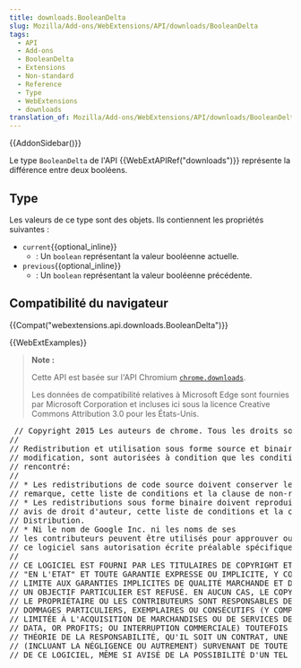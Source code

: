 ```yaml
---
title: downloads.BooleanDelta
slug: Mozilla/Add-ons/WebExtensions/API/downloads/BooleanDelta
tags:
  - API
  - Add-ons
  - BooleanDelta
  - Extensions
  - Non-standard
  - Reference
  - Type
  - WebExtensions
  - downloads
translation_of: Mozilla/Add-ons/WebExtensions/API/downloads/BooleanDelta
---
```

{{AddonSidebar()}}

Le type `BooleanDelta` de l'API {{WebExtAPIRef("downloads")}} représente la différence entre deux booléens.

## Type

Les valeurs de ce type sont des objets. Ils contiennent les propriétés suivantes :

- `current`{{optional_inline}}
  - : Un `boolean` représentant la valeur booléenne actuelle.
- `previous`{{optional_inline}}
  - : Un `boolean` représentant la valeur booléenne précédente.

## Compatibilité du navigateur

{{Compat("webextensions.api.downloads.BooleanDelta")}}

{{WebExtExamples}}

> **Note :**
>
> Cette API est basée sur l'API Chromium [`chrome.downloads`](https://developer.chrome.com/extensions/downloads).
>
> Les données de compatibilité relatives à Microsoft Edge sont fournies par Microsoft Corporation et incluses ici sous la licence Creative Commons Attribution 3.0 pour les États-Unis.

<div class="hidden"><pre> // Copyright 2015 Les auteurs de chrome. Tous les droits sont réservés.
//
// Redistribution et utilisation sous forme source et binaire, avec ou sans
// modification, sont autorisées à condition que les conditions suivantes soient
// rencontré:
//
// * Les redistributions de code source doivent conserver le copyright ci-dessus
// remarque, cette liste de conditions et la clause de non-responsabilité suivante.
// * Les redistributions sous forme binaire doivent reproduire ce qui précède
// avis de droit d'auteur, cette liste de conditions et la clause de non-responsabilité suivante // dans la documentation et / ou les autres éléments fournis avec le
// Distribution.
// * Ni le nom de Google Inc. ni les noms de ses
// les contributeurs peuvent être utilisés pour approuver ou promouvoir des produits dérivés de
// ce logiciel sans autorisation écrite préalable spécifique.
//
// CE LOGICIEL EST FOURNI PAR LES TITULAIRES DE COPYRIGHT ET LES CONTRIBUTEURS
// "EN L'ETAT" ET TOUTE GARANTIE EXPRESSE OU IMPLICITE, Y COMPRIS MAIS NON
// LIMITE AUX GARANTIES IMPLICITES DE QUALITÉ MARCHANDE ET D'ADÉQUATION À
// UN OBJECTIF PARTICULIER EST REFUSÉ. EN AUCUN CAS, LE COPYRIGHT
// LE PROPRIÉTAIRE OU LES CONTRIBUTEURS SONT RESPONSABLES DE TOUT ASSISTANCE DIRECTE, INDIRECTE, ACCESSOIRE,
// DOMMAGES PARTICULIERS, EXEMPLAIRES OU CONSÉCUTIFS (Y COMPRIS, MAIS NON
// LIMITÉE À L'ACQUISITION DE MARCHANDISES OU DE SERVICES DE SUBSTITUTION; PERTE D'USAGE,
// DATA, OR PROFITS; OU INTERRUPTION COMMERCIALE) TOUTEFOIS CAUSÉE ET SUR TOUTE
// THÉORIE DE LA RESPONSABILITÉ, QU'IL SOIT UN CONTRAT, UNE RESPONSABILITÉ STRICTE OU UN TORT
// (INCLUANT LA NÉGLIGENCE OU AUTREMENT) SURVENANT DE TOUTE MANIÈRE DE L'UTILISER
// DE CE LOGICIEL, MÊME SI AVISÉ DE LA POSSIBILITÉ D'UN TEL DOMMAGE.
</pre></div>
